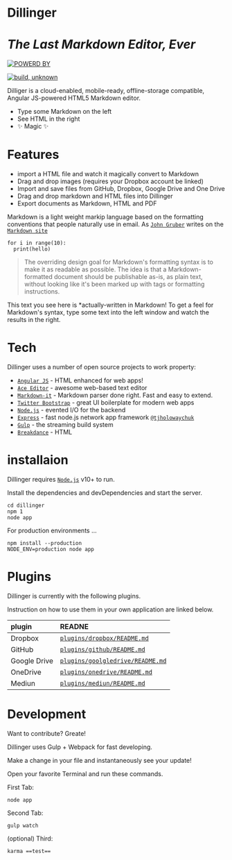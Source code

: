 # Dillinger

# __*The Last Markdown Editor, Ever*__

[![POWERD BY](https://www.google.com/images/branding/googlelogo/2x/googlelogo_color_92x30dp.png)](https://www.google.com)

[![build, unknown](https://www.google.com/images/branding/googlelogo/2x/googlelogo_color_92x30dp.png)](https://www.google.com)

Dilliger is a cloud-enabled, mobile-ready, offline-storage compatible,
Angular JS-powered HTML5 Markdown editor.

- Type some Markdown on the left
- See HTML in the right
- :sparkles: Magic :sparkles:
   
# Features

- import a HTML file and watch it magically convert to Markdown
- Drag and drop images (requires your Dropbox account be linked)
- Import and save files from GitHub, Dropbox, Google Drive and One Drive
- Drag and drop markdown and HTML files into Dillinger
- Export documents as Markdown, HTML and PDF

Markdown is a light weight markip language based on the formatting conventions
that people naturally use in email.
As [`John Gruber`](https://www.google.com "John Gruber") writes on the [`Markdown site`](https://www.google.com "Markdown site")
```
for i in range(10):
  print(hello)
```

> The overriding design goal for Markdown's
> formatting syntax is to make it as readable
> as possible. The idea is that a
> Markdown-formatted document should be
> publishable as-is, as plain text, without
> looking like it's been marked up with tags
> or formatting instructions.

This text you see here is *actually-written in Markdown! To get a feel
for Markdown's syntax, type some text into the left window and watch the results in the right.

# Tech

Dillinger uses a number of open source projects to work property:

- [`Angular JS`](https://www.google.com "Angular JS") - HTML enhanced for web apps!
- [`Ace Editor`](https://www.google.com "Ace Editor") - awesome web-based text editor
- [`Markdown-it`](https://www.google.com "Markdown-it") - Markdown parser done right. Fast and easy to extend.
- [`Twitter Bootstrap`](https://www.google.com "Twitter Bootstrap") - great UI boilerplate for modern web apps
- [`Node.js`](https://www.google.com "node.js") - evented I/O for the backend
- [`Express`](https://www.google.com "express") - fast node.js network app framework [`@tjholowaychuk`](https://www.google.com "@tjholowaychuk")
- [`Gulp`](https://www.google.com "gulp") - the streaming build system
- [`Breakdance`](https://www.google.com "breakdance") - HTML

# installaion

Dillinger requires [`Node.js`](https://www.google.com "node.js") v10+ to run.

Install the dependencies and devDependencies and start the server.
```
cd dillinger 
npm 1
node app
```

For production environments ...

```
npm install --production
NODE_ENV=production node app
```

# Plugins

Dillinger is currently with the following plugins.

Instruction on how to use them in your own application are linked below.

|plugin|READNE|
|:---|:---|
|Dropbox|[`plugins/dropbox/README.md`](https://www.google.com "dropbox")|
|GitHub|[`plugins/github/README.md`](https://www.google.com "github")|
|Google Drive|[`plugins/goolgledrive/README.md`](https://www.google.com "googledrive")|
|OneDrive|[`plugins/onedrive/README.md`](https://www.google.com "onedrive")|
|Mediun|[`plugins/mediun/README.md`](https://www.google.com "mediun")|

# Development

Want to contribute? Greate!


Dillinger uses Gulp + Webpack for fast developing.

Make a change in your file and instantaneously see your update!


Open your favorite Terminal and run these commands.

First Tab:

```
node app
```

Second Tab:

```
gulp watch
```

(optional) Third:

```
karma ==test==
```


